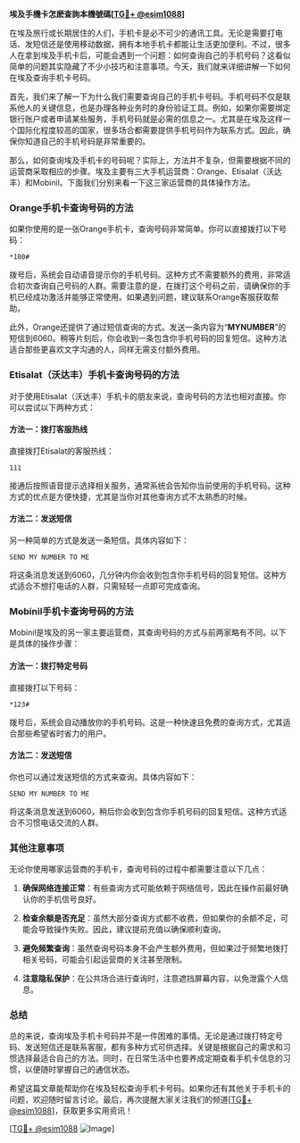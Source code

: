 **埃及手機卡怎麽查詢本機號碼[[TG💪+ @esim1088](https://t.me/s/esim1088)]**

在埃及旅行或长期居住的人们，手机卡是必不可少的通讯工具。无论是需要打电话、发短信还是使用移动数据，拥有本地手机卡都能让生活更加便利。不过，很多人在拿到埃及手机卡后，可能会遇到一个问题：如何查询自己的手机号码？这看似简单的问题其实隐藏了不少小技巧和注意事项。今天，我们就来详细讲解一下如何在埃及查询手机卡号码。

首先，我们来了解一下为什么我们需要查询自己的手机卡号码。手机号码不仅是联系他人的关键信息，也是办理各种业务时的身份验证工具。例如，如果你需要绑定银行账户或者申请某些服务，手机号码就是必需的信息之一。尤其是在埃及这样一个国际化程度较高的国家，很多场合都需要提供手机号码作为联系方式。因此，确保你知道自己的手机号码是非常重要的。

那么，如何查询埃及手机卡的号码呢？实际上，方法并不复杂，但需要根据不同的运营商采取相应的步骤。埃及主要有三大手机运营商：Orange、Etisalat（沃达丰）和Mobinil。下面我们分别来看一下这三家运营商的具体操作方法。

### Orange手机卡查询号码的方法

如果你使用的是一张Orange手机卡，查询号码非常简单。你可以直接拨打以下号码：

```
*100#
```

拨号后，系统会自动语音提示你的手机号码。这种方式不需要额外的费用，非常适合初次查询自己号码的人群。需要注意的是，在拨打这个号码之前，请确保你的手机已经成功激活并能够正常使用。如果遇到问题，建议联系Orange客服获取帮助。

此外，Orange还提供了通过短信查询的方式。发送一条内容为“**MYNUMBER**”的短信到6060。稍等片刻后，你会收到一条包含你手机号码的回复短信。这种方法适合那些更喜欢文字沟通的人，同样无需支付额外费用。

### Etisalat（沃达丰）手机卡查询号码的方法

对于使用Etisalat（沃达丰）手机卡的朋友来说，查询号码的方法也相对直接。你可以尝试以下两种方式：

#### 方法一：拨打客服热线
直接拨打Etisalat的客服热线：
```
111
```
接通后按照语音提示选择相关服务，通常系统会告知你当前使用的手机号码。这种方式的优点是方便快捷，尤其是当你对其他查询方式不太熟悉的时候。

#### 方法二：发送短信
另一种简单的方式是发送一条短信。具体内容如下：
```
SEND MY NUMBER TO ME
```
将这条消息发送到6060，几分钟内你会收到包含你手机号码的回复短信。这种方式适合不想打电话的人群，只需轻轻一点即可完成查询。

### Mobinil手机卡查询号码的方法

Mobinil是埃及的另一家主要运营商，其查询号码的方式与前两家略有不同。以下是具体的操作步骤：

#### 方法一：拨打特定号码
直接拨打以下号码：
```
*123#
```
拨号后，系统会自动播放你的手机号码。这是一种快速且免费的查询方式，尤其适合那些希望省时省力的用户。

#### 方法二：发送短信
你也可以通过发送短信的方式来查询。具体内容如下：
```
SEND MY NUMBER TO ME
```
将这条消息发送到6060，稍后你会收到包含你手机号码的回复短信。这种方式适合不习惯电话交流的人群。

### 其他注意事项

无论你使用哪家运营商的手机卡，查询号码的过程中都需要注意以下几点：

1. **确保网络连接正常**：有些查询方式可能依赖于网络信号，因此在操作前最好确认你的手机信号良好。
   
2. **检查余额是否充足**：虽然大部分查询方式都不收费，但如果你的余额不足，可能会导致操作失败。因此，建议提前充值以确保顺利查询。

3. **避免频繁查询**：虽然查询号码本身不会产生额外费用，但如果过于频繁地拨打相关号码，可能会引起运营商的关注甚至限制。

4. **注意隐私保护**：在公共场合进行查询时，注意遮挡屏幕内容，以免泄露个人信息。

### 总结

总的来说，查询埃及手机卡号码并不是一件困难的事情。无论是通过拨打特定号码、发送短信还是联系客服，都有多种方式可供选择。关键是根据自己的需求和习惯选择最适合自己的方法。同时，在日常生活中也要养成定期查看手机卡信息的习惯，以便随时掌握自己的通信状态。

希望这篇文章能帮助你在埃及轻松查询手机卡号码。如果你还有其他关于手机卡的问题，欢迎随时留言讨论。最后，再次提醒大家关注我们的频道[[TG💪+ @esim1088](https://t.me/s/esim1088)]，获取更多实用资讯！

[[TG💪+ @esim1088](https://t.me/s/esim1088) ![Image](https://i.postimg.cc/4NQfJmqS/Snipaste-2025-05-13-00-14-12.png)]